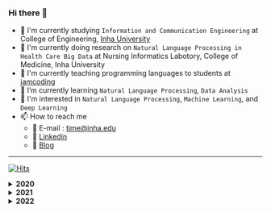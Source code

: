### Hi there 👋
<!-- - 📝 My Resume:  -->
- 🏫 I'm currently studying `Information and Communication Engineering` at College of Engineering, [Inha University](https://www.inha.ac.kr/)
- 🤔 I'm currently doing research on `Natural Language Processing in Health Care Big Data` at Nursing Informatics Labotory, College of Medicine, Inha University
- 🏢 I'm currently teaching programming languages to students at [jamcoding](https://jamcoding.co.kr/)
- 🌱 I’m currently learning `Natural Language Processing`, `Data Analysis`
- 🤔 I'm interested in `Natural Language Processing`, `Machine Learning`, and `Deep Learning`
- 📫 How to reach me
  - 📧 E-mail : time@inha.edu
  - 📘 [Linkedin](https://www.linkedin.com/in/dong-geon-lee-9a8647202/)
  - 📝 [Blog](https://oneonlee.tistory.com/)
<!-- - 🔭 I’m currently working on ... -->
<!-- - 🌱 I’m currently learning ... -->
<!-- - 👯 I’m looking to collaborate on ... -->
<!-- - 🤔 I’m looking for help with ... -->
<!-- - 💬 Ask me about ... -->
<!-- - 😄 Pronouns: ... -->
<!-- - ⚡ Fun fact: ... -->


---
[![Hits](https://hits.seeyoufarm.com/api/count/incr/badge.svg?url=https%3A%2F%2Fgithub.com%2Foneonlee%2Fhit-counter&count_bg=%2379C83D&title_bg=%23555555&icon=&icon_color=%23E7E7E7&title=hits&edge_flat=false)](https://hits.seeyoufarm.com)

<details>
  <summary><strong>2020</strong></summary>

- 생활코딩 "코딩야학 WEB1" - [Certificated](https://cert.yah.ac/?d=%EC%BD%94%EB%94%A9%EA%B3%B5%EB%B6%80%20%ED%8A%B8%EB%9E%99&n=%EC%9D%B4%EB%8F%99%EA%B1%B4&t=2&a=%EC%BD%94%EB%94%A9%EC%95%BC%ED%95%99)
- 생활코딩 "WEB2 - CSS" - [Review](https://oneonlee.tistory.com/8?category=938564)
- 책 "[HTML5 웹 프로그래밍 입문](http://www.yes24.com/Product/Goods/76897377)" - [Repository](https://github.com/oneonlee/WEB-Programming-Practice)
- 책 "인공지능 100점을 위한 파이썬 수학" - [Repository](https://github.com/oneonlee/Python-Math-for-AI)
- SEOUL VR·AR EXPO 2020 참석 - [Confirmation](https://user-images.githubusercontent.com/73745836/163523674-e6d63699-bd62-4c35-86e1-6b887e510dd0.jpg)
- 2020 제 4회 육군창업경진대회 참가 - [Review](https://oneonlee.tistory.com/3?category=938569)
- 스파르타코딩클럽 "크리스마스 특집: 나홀로코딩" - [Certificated](https://s3.ap-northeast-2.amazonaws.com/materials.spartacodingclub.kr/cert/img/5fd1cedae7b11d0865a27a78_5fdd5782922b59b9f312cdd6.jpg)
- Nomad Coders "바닐라 JS로 크롬 앱 만들기" - [Certificated](https://nomadcoders.co/certs/f18c2de1-f57f-47d6-b548-f68c17f9b5ec), [Repository](https://github.com/oneonlee/Vanilla-JS), [Review](https://oneonlee.tistory.com/12?category=938565)

</details>

<details>
  <summary><strong>2021</strong></summary>
  
- 생활코딩 "머신러닝 야학 2기" - [Certificated](https://cert.yah.ac/?d=2021-01-17&n=%EC%9D%B4%EB%8F%99%EA%B1%B4&t=2&a=%EB%A8%B8%EC%8B%A0%EB%9F%AC%EB%8B%9D%EC%95%BC%ED%95%99), [Repository](https://github.com/oneonlee/tensorflow.js-1), [Review](https://oneonlee.tistory.com/13)
- 인프런 "빠르게 git" - [Certificated](https://www.inflearn.com/certificate/431605-324744-2014298), [Repository](https://github.com/oneonlee/Computer-Science/tree/main/0.%20Git)
- 인프런 "<M.B.I.T> 테스트 페이지 만들기! with Django" - [Certificated](https://www.inflearn.com/certificate/431605-326541-2099133), [Repository](https://github.com/oneonlee/MBIT)
- Nomad Coders "Python으로 웹 스크래퍼 만들기" - [Repository](https://github.com/oneonlee/Python)
- 스파르타코딩클럽 "주식자동매매 종합반 4기" - [Certificated](https://s3.ap-northeast-2.amazonaws.com/materials.spartacodingclub.kr/cert/img/new_cert_60a6cdd601c8e533c7ce81c7_5fdd5782922b59b9f312cdd6.jpg)
- 스파르타코딩클럽 "이미지처리로 시작하는 딥러닝 20기" - [Repository](https://github.com/oneonlee/OpenCV-Python)
- 스파르타코딩클럽 "iOS 앱개발 기초반 4기" - [Repository](https://github.com/oneonlee/Swift)
- 인하대학교 수학과 소모임 MOD777 "딥러닝 논문 리뷰" (2021. 04 ~ 2021. 09) - [Repository](https://github.com/oneonlee/Deep-Learning-Paper-Review)
- [2021 스마트 해상물류 ICT멘토링 프로젝트](https://www.hanium.or.kr/upload/b0cf7e50-16a7-4b85-95e5-7dd475688de4.jpg) "스마트 항만 교통관제 시스템(사람-항만-선박-컨테이너)[21_HP048]" (2021. 03 ~ 2021. 11)- [Certificated](https://user-images.githubusercontent.com/73745836/162604948-aaad2759-bf5a-4182-b4bf-0c6bac1602ea.jpg)
- [2021 스마트 해상물류 경진대회](https://www.hanium.or.kr/portal/subscription/info.do?trackSeq=10) "어디라카고 (Where Cargo) <img width=1.5% alt="어디라카고" src="https://github.com/oneonlee/where-cargo/blob/main/frontend/src/logo-ver1.png?raw=true">  스마트 항만 주차정보시스템" (2021. 08 ~ 2021. 11) - [Repository](https://github.com/oneonlee/where-cargo)
- [2021 스마트해상물류 한국정보처리학회 ICT멘토링 학술대회(ACK 2021)](https://www.hanium.or.kr/portal/noticeSmartBoard.do?unitedSeq=15147&articleSeq=55896) 참가 및 발표 - [Certificated](https://user-images.githubusercontent.com/73745836/162605031-1f6bc7ce-8f80-46ac-8753-aeca5e19edf5.jpg)
  - 논문 "[딥 러닝 기반 영상처리를 통한 스마트 항만 주차정보시스템 설계 및 구현 (2021년 한국정보처리학회 추계학술발표대회)](https://www.koreascience.or.kr/article/CFKO202133648918944.page)"
- 특허 출원 "주차 정보를 제공하는 시스템 및 그 제어 방법" (출원번호 10-2021-0178090)
- 잼코딩 온라인관 연구원 : 블록코딩(엔트리), Python, 데이터분석, SW 저작권 출원 강의 등 (2021. 10 ~ Present)
- 인하대학교 간호정보학 연구실 (조인숙) 연구 과제 참여 "CDM 기반의 지능형 진료 가이드 알고리즘 개발과 확산을 위한 CDSS 플랫폼 개발 (3차년도)" (2021. 08 ~ 2021. 12)
- 인하대학교 2021-2 객체지향프로그래밍 2 인하동동 참여 (2021. 09 ~ 2021. 12)
- 인하대학교 2021-2 객체지향프로그래밍 2 인하튜터링 참여 (2021. 09 ~ 2021. 12)
  - 2021-2 인하튜터링 튜티 성적향상상 수상
  - 2021-2 인하튜터링 Great Teamwork상 수상
- "객체지향프로그래밍 2" 수강 ([홍성은](https://sites.google.com/site/csehong/) 교수님) - [Repository](https://github.com/oneonlee/Computer-Science/tree/main/1.%20OOP)
- "자료구조론" 수강 ([남창주](https://changjoonam.wixsite.com/airlab) 교수님) - [Repository](https://github.com/oneonlee/Computer-Science/tree/main/2.%20Data%20Structures)
  
</details>


<details>
  <summary><strong>2022</strong></summary>

- 인하대학교 간호정보학 연구실 (조인숙) 연구 과제 참여중 "임상 빅데이터와 행동경제학 이론을 적용한 다면적 낙상예방 중재 개발과 다기관 효과 탐색" (2022. 01 ~ Present)
- 의료분야 NLP 연구세미나 진행중 - [Repository](https://github.com/oneonlee/NLP-Paper-Review)
- 한 달에 한 권, 일 년 열두 권 독서하기 프로젝트 진행중 (2022. 01 ~ Present)
  - 01월 : "대학원생 때 알았더라면 좋았을 것들" - [Review](https://oneonlee.tistory.com/30?category=946741)
  - 02월 : "밑바닥부터 시작하는 딥러닝" - [Review](https://oneonlee.tistory.com/35?category=946741)
  - 03월 : "모두의 데이터분석 with 파이썬" - [Repository](https://github.com/oneonlee/Public-Data-Analysis), [Review](https://oneonlee.tistory.com/37?category=946741)
- "알고리즘 설계" 수강중 ([최원익](http://dilab.inha.ac.kr/) 교수님) - [Repository](https://github.com/oneonlee/Computer-Science/tree/main/3.%20Algorithms)
- "시스템 프로그래밍" 수강중 (김기창 교수님) - [Repository](https://github.com/oneonlee/Computer-Science/tree/main/4.%20System%20Programming)
- 한컴아카데미 주관 "딥러닝 이해" 수료 - [Certificated](https://user-images.githubusercontent.com/73745836/163787768-c1565a01-57f1-41e0-a436-44a214caaa38.jpg)
- [인하대학교 디지털 혁신공유대학 미래자동차 사업단](http://fvt.inha.ac.kr/) 주관 "Amazon Web Services (AWS) 머신러닝" 수료 - [Certificated](https://user-images.githubusercontent.com/73745836/163787775-86eb9285-5eeb-4539-aed0-0fb977c102ff.jpg)
  </details>
